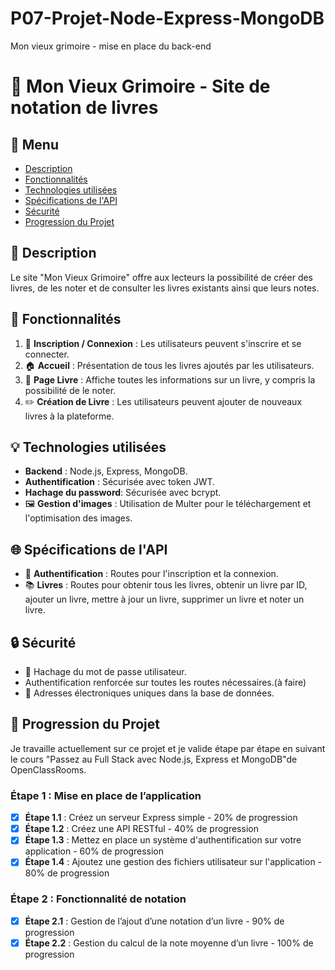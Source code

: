 # P07-Projet-Node-Express-MongoDB
Mon vieux grimoire - mise en place du back-end 

# 📖 **Mon Vieux Grimoire - Site de notation de livres**

## 📌 Menu
- [Description](#-description)
- [Fonctionnalités](#-fonctionnalités)
- [Technologies utilisées](#-technologies-utilisées)
- [Spécifications de l'API](#-spécifications-de-lapi)
- [Sécurité](#-sécurité)
- [Progression du Projet](#-progression-du-projet)

## 📝 **Description**
Le site "Mon Vieux Grimoire" offre aux lecteurs la possibilité de créer des livres, de les noter et de consulter les livres existants ainsi que leurs notes.

## 🚀 **Fonctionnalités**
1. 🔐 **Inscription / Connexion** : Les utilisateurs peuvent s'inscrire et se connecter.
2. 🏠 **Accueil** : Présentation de tous les livres ajoutés par les utilisateurs.
3. 📘 **Page Livre** : Affiche toutes les informations sur un livre, y compris la possibilité de le noter.
4. ✏️ **Création de Livre** : Les utilisateurs peuvent ajouter de nouveaux livres à la plateforme.

## 💡 **Technologies utilisées**
- **Backend** : Node.js, Express, MongoDB.
- **Authentification** : Sécurisée avec token JWT.
- **Hachage du password**: Sécurisée avec bcrypt.
- 🖼️ **Gestion d'images** : Utilisation de Multer pour le téléchargement et l'optimisation des images.

## 🌐 **Spécifications de l'API**
- 🔐 **Authentification** : Routes pour l'inscription et la connexion.
- 📚 **Livres** : Routes pour obtenir tous les livres, obtenir un livre par ID, ajouter un livre, mettre à jour un livre, supprimer un livre et noter un livre.

## 🔒 **Sécurité**
- 🔐 Hachage du mot de passe utilisateur.
- Authentification renforcée sur toutes les routes nécessaires.(à faire)
- 📧 Adresses électroniques uniques dans la base de données.

## 🚧 **Progression du Projet**
Je travaille actuellement sur ce projet et je valide étape par étape en suivant le cours "Passez au Full Stack avec Node.js, Express et MongoDB"de OpenClassRooms. 

### Étape 1 : Mise en place de l’application
- [x] **Étape 1.1** : Créez un serveur Express simple - 20% de progression
- [x] **Étape 1.2** : Créez une API RESTful - 40% de progression
- [x] **Étape 1.3** : Mettez en place un système d'authentification sur votre application - 60% de progression
- [x] **Étape 1.4** : Ajoutez une gestion des fichiers utilisateur sur l'application - 80% de progression

### Étape 2 : Fonctionnalité de notation
- [x] **Étape 2.1** : Gestion de l’ajout d’une notation d’un livre - 90% de progression
- [x] **Étape 2.2** : Gestion du calcul de la note moyenne d’un livre - 100% de progression
